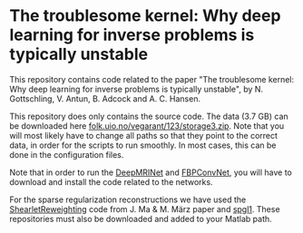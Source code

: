 # The troublesome kernel: Why deep learning for inverse problems is typically unstable

This repository contains code related to the paper "The troublesome kernel: Why
deep learning for inverse problems is typically unstable", by N. Gottschling,
V. Antun, B. Adcock and A. C. Hansen.  

This repository does only contains the source code. The data (3.7 GB) can be downloaded
here
[folk.uio.no/vegarant/123/storage3.zip](folk.uio.no/vegarant/123/storage3.zip).
Note that you will most likely have to change all paths so that they point to the 
correct data, in order for the scripts to run smoothly. In most cases, this can be done in the configuration files.

Note that in order to run the
[DeepMRINet](https://github.com/js3611/Deep-MRI-Reconstruction) and 
[FBPConvNet](https://github.com/panakino/FBPConvNet), you will have to download and install the code related to the networks.

For the sparse regularization reconstructions we have used the
[ShearletReweighting](https://github.com/jky-ma/ShearletReweighting)
code from J. Ma & M. März paper and
[spgl1](https://github.com/mpf/spgl1).  These repositories must also
be downloaded and added to your Matlab path.


